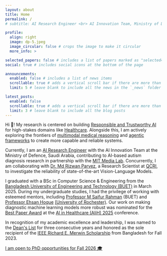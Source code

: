 ```yaml
---
layout: about
title: Home
permalink: /
# subtitle: AI Research Engineer <br> AI Innovation Team, Ministry of Defence, Saudi Arabia.

profile:
  align: right
  image: dp-5.jpeg
  image_circular: false # crops the image to make it circular
  more_info: >

selected_papers: false # includes a list of papers marked as "selected={true}"
social: true # includes social icons at the bottom of the page

announcements:
  enabled: false # includes a list of news items
  scrollable: true # adds a vertical scroll bar if there are more than 3 news items
  limit: 5 # leave blank to include all the news in the `_news` folder

latest_posts:
  enabled: false
  scrollable: true # adds a vertical scroll bar if there are more than 3 new posts items
  limit: 3 # leave blank to include all the blog posts
---
```


Hi 👋! My research is centered on building <u>Responsible and Trustworthy AI</u> for high-stakes domains like <u>Healthcare</u>. Alongside this, I am actively exploring the frontiers of <u>multimodal medical reasoning</u> and <u>agentic frameworks</u> to create more capable and reliable systems.

Currently, I am an <u>AI Research Engineer</u> with the AI Innovation Team at the Ministry of Defence, Saudi Arabia, contributing to AI-based autism diagnosis research in partnership with the [MIT Media Lab](https://www.media.mit.edu/). Concurrently, I am collaborating with [Dr. Md Rizwan Parvez](https://scholar.google.com/citations?user=KhC8rtcAAAAJ&hl=en), a Research Scientist at [QCRI](https://www.hbku.edu.qa/en/qcri), to investigate the reliability of state-of-the-art Vision-Language Models.

I graduated with a BSc in Computer Science & Engineering from the [Bangladesh University of Engineering and Technology (BUET)](https://www.buet.ac.bd/web/#/) in March 2025. During my undergraduate studies, I had the privilege of working with esteemed mentors, including [Professor M Saifur Rahman](https://scholar.google.com/citations?user=9d52x-cAAAAJ&hl=en) (BUET) and [Professor Ehsan Hoque](https://scholar.google.com/citations?user=ZJrR0KQAAAAJ&hl=en) <u>(University of Rochester)</u>. Our work on making diagnostic machine learning models more robust was nominated for the <u>Best Paper Award</u> at the [AI in Healthcare (AIiH) 2025](https://aiih.cc/) conference.

In recognition of my academic excellence and leadership, I was named to the <u>Dean's List</u> for three consecutive years and honored as the sole recipient of the [IEEE Richard E. Merwin Scholarship](https://www.computer.org/volunteering/awards/scholarships/merwin/merwin-winners) from Bangladesh for Fall 2023.

<u>I am open to PhD opportunities for Fall 2026 🎓</u>

